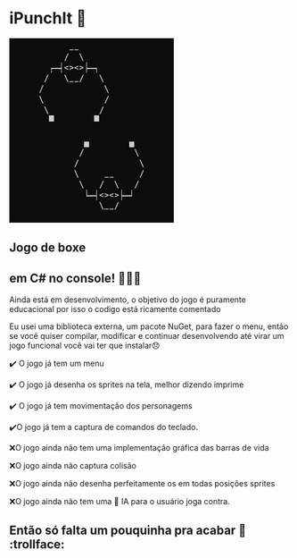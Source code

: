 # iPunchIt :punch:
<img src="iPunchIt.png">

## Jogo de boxe 

## em C# no console! :technologist::nerd_face: 

Ainda está em desenvolvimento, o objetivo do jogo é puramente educacional por isso o codigo está ricamente comentado

Eu usei uma biblioteca externa, um pacote NuGet, para fazer o menu, então se você quiser compilar, modificar e continuar desenvolvendo até virar um jogo funcional você vai ter que instalar:disappointed:

:heavy_check_mark: O jogo já tem um menu

:heavy_check_mark: O jogo já desenha os sprites na tela, melhor dizendo imprime 

:heavy_check_mark: O jogo já tem movimentação dos personagems 

:heavy_check_mark:O jogo já tem a captura de comandos do teclado.

:x:O jogo ainda não tem uma implementação gráfica das barras de vida 

:x:O jogo ainda não captura colisão

:x:O jogo ainda não desenha perfeitamente os em todas posições sprites

:x:O jogo ainda não tem uma 🤖 IA para o usuário joga contra.

## Então só falta um pouquinha pra acabar :pinching_hand: :trollface:


